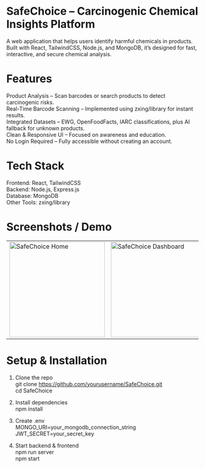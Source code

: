# SafeChoice – Carcinogenic Chemical Insights Platform
A web application that helps users identify harmful chemicals in products. Built with React, TailwindCSS, Node.js, and MongoDB, it’s designed for fast, interactive, and secure chemical analysis.

# Features 
Product Analysis – Scan barcodes or search products to detect carcinogenic risks. </br>
Real-Time Barcode Scanning – Implemented using zxing/library for instant results.</br>
Integrated Datasets – EWG, OpenFoodFacts, IARC classifications, plus AI fallback for unknown products.</br>
Clean & Responsive UI – Focused on awareness and education.</br>
No Login Required – Fully accessible without creating an account.</br>

# Tech Stack 
Frontend: React, TailwindCSS </br>
Backend: Node.js, Express.js</br>
Database: MongoDB</br>
Other Tools: zxing/library</br>

# Screenshots / Demo
<table>
  <tr>
    <td><img src="assets/screenshots/home.png" alt="SafeChoice Home" width="250"/></td>
    <td><img src="assets/screenshots/search.png" alt="SafeChoice Dashboard" width="250"/></td>
    <td><img src="assets/screenshots/scan.png" alt="SafeChoice Scan" width="250"/></td>
    <td><img src="assets/screenshots/result1.png" alt="SafeChoice Scan" width="250"/></td>
    <td><img src="assets/screenshots/result2.png" alt="SafeChoice Scan" width="250"/></td>
    <td><img src="assets/screenshots/info.png" alt="SafeChoice Scan" width="250"/></td>
    <td><img src="assets/screenshots/feedback.png" alt="SafeChoice Scan" width="250"/></td>  
  </tr>
</table>

# Setup & Installation
1. Clone the repo</br>
git clone https://github.com/yourusername/SafeChoice.git</br>
cd SafeChoice</br>


2. Install dependencies</br>
npm install</br>


3. Create .env</br>
MONGO_URI=your_mongodb_connection_string</br>
JWT_SECRET=your_secret_key</br>


4. Start backend & frontend</br>
npm run server</br>
npm start</br>
